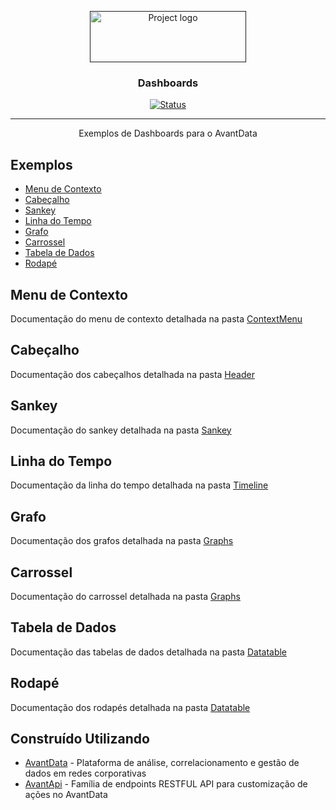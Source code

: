 <p align="center">
  <a href="" rel="noopener">
 <img width=250px height=82px src="https://i.imgur.com/zHVh1RJ.png" alt="Project logo"></a>
</p>

<h3 align="center">Dashboards</h3>

<div align="center">

[![Status](https://img.shields.io/badge/status-active-success.svg)]()

</div>

---

<p align="center"> Exemplos de Dashboards para o AvantData
    <br> 
</p>

## Exemplos

- [Menu de Contexto](#contextmenu)
- [Cabeçalho](#header)
- [Sankey](#sankey)
- [Linha do Tempo](#timeline)
- [Grafo](#form)
- [Carrossel](#carousel)
- [Tabela de Dados](#datatable)
- [Rodapé](#footer)

## Menu de Contexto <a name = "contextmenu"></a>

Documentação do menu de contexto detalhada na pasta [ContextMenu](./ContextMenu/)

## Cabeçalho <a name = "header"></a>

Documentação dos cabeçalhos detalhada na pasta [Header](./Header/)

## Sankey <a name = "sankey"></a>

Documentação do sankey detalhada na pasta [Sankey](./Sankey/)

## Linha do Tempo <a name = "timeline"></a>

Documentação da linha do tempo detalhada na pasta [Timeline](./Timeline/)

## Grafo <a name = "timeline"></a>

Documentação dos grafos detalhada na pasta [Graphs](./Graphs/)

## Carrossel <a name = "timeline"></a>

Documentação do carrossel detalhada na pasta [Graphs](./Carousel/)

## Tabela de Dados <a name = "datatable"></a>

Documentação das tabelas de dados detalhada na pasta [Datatable](./Datatable/)

## Rodapé <a name = "footer"></a>

Documentação dos rodapés detalhada na pasta [Datatable](./Footer/)

## Construído Utilizando <a name = "built_using"></a>

- [AvantData](https://www.avantdata.com.br/) - Plataforma de análise, correlacionamento e gestão de dados em redes corporativas
- [AvantApi](https://avantapi.avantsec.com.br/) - Família de endpoints RESTFUL API para customização de ações no AvantData